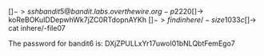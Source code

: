 [$]-> ssh bandit5@bandit.labs.overthewire.org -p 2220
[$]-> koReBOKuIDDepwhWk7jZC0RTdopnAYKh
[$]-> find inhere/ -size 1033c
[$]-> cat inhere/-file07

The password for bandit6 is: DXjZPULLxYr17uwoI01bNLQbtFemEgo7

